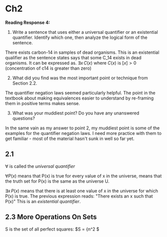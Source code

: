 # Ch2

**Reading Response 4:**

1.  Write a sentence that uses either a universal quantifier or an existential quantifier. Identify which one, then analyze the logical form of the sentence.

There exists carbon-14 in samples of dead organisms. This is an existential qualifier as the sentence states says that some C_14 exists in dead organisms. It can be expressed as. $\exists x \,C(x)$ where $C(x)$ is $[x]>0$ (concentration of c14 is greater than zero)

2.  What did you find was the most important point or technique from Section 2.2.

The quantifier negation laws seemed particularly helpful. The point in the textbook about making equivalences easier to understand by re-framing them in positive terms makes sense.


3.  What was your muddiest point? Do you have any unanswered questions?

In the same vain as my answer to point 2, my muddiest point is some of the examples for the quantifier negation laws. I need more practice with them to get familiar - most of the material hasn't sunk in well so far yet.

## 2.1

$\forall$ is called the *universal quantifier* 

$\forall P(x)$ means that P(x) is true for every value of x in the universe, means that the truth set for P(x) is the same as the universe U.

$\exists x\,P(x)$ means that there is at least one value of x in the universe for which P(x) is true. The previous expression reads: "There exists an x such that P(x)" This is an *existential quantifier*.


## 2.3 More Operations On Sets

S is the set of all perfect squares: $S = \{n^2 $



